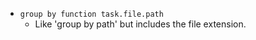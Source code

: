 <!-- placeholder to force blank line before included text -->

- ``group by function task.file.path``
    - Like 'group by path' but includes the file extension.


<!-- placeholder to force blank line after included text -->

